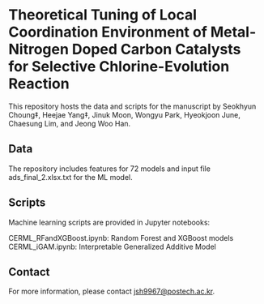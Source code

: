 # Theoretical Tuning of Local Coordination Environment of Metal-Nitrogen Doped Carbon Catalysts for Selective Chlorine-Evolution Reaction

This repository hosts the data and scripts for the manuscript by Seokhyun Choung‡, Heejae Yang‡, Jinuk Moon, Wongyu Park, Hyeokjoon June, Chaesung Lim, and Jeong Woo Han.

## Data
The repository includes features for 72 models and input file ads_final_2.xlsx.txt for the ML model. 

## Scripts
Machine learning scripts are provided in Jupyter notebooks:

CERML_RFandXGBoost.ipynb: Random Forest and XGBoost models
CERML_iGAM.ipynb: Interpretable Generalized Additive Model

## Contact

For more information, please contact jsh9967@postech.ac.kr.
